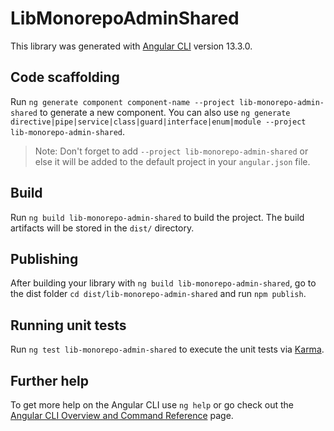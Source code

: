 # LibMonorepoAdminShared

This library was generated with [Angular CLI](https://github.com/angular/angular-cli) version 13.3.0.

## Code scaffolding

Run `ng generate component component-name --project lib-monorepo-admin-shared` to generate a new component. You can also use `ng generate directive|pipe|service|class|guard|interface|enum|module --project lib-monorepo-admin-shared`.
> Note: Don't forget to add `--project lib-monorepo-admin-shared` or else it will be added to the default project in your `angular.json` file. 

## Build

Run `ng build lib-monorepo-admin-shared` to build the project. The build artifacts will be stored in the `dist/` directory.

## Publishing

After building your library with `ng build lib-monorepo-admin-shared`, go to the dist folder `cd dist/lib-monorepo-admin-shared` and run `npm publish`.

## Running unit tests

Run `ng test lib-monorepo-admin-shared` to execute the unit tests via [Karma](https://karma-runner.github.io).

## Further help

To get more help on the Angular CLI use `ng help` or go check out the [Angular CLI Overview and Command Reference](https://angular.io/cli) page.
